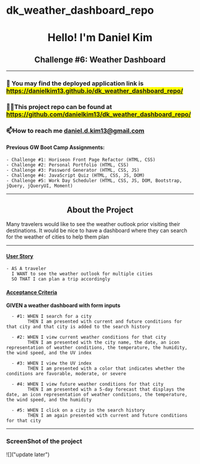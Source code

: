 # dk_weather_dashboard_repo

<h1 align="center">Hello! I'm Daniel Kim</h1>
<h2 align="center">Challenge #6: Weather Dashboard</h2>

<hr />

### 🔭 You may find the deployed application link is <mark>https://danielkim13.github.io/dk_weather_dashboard_repo/</mark>

### 👨‍💻This project repo can be found at <mark>https://github.com/danielkim13/dk_weather_dashboard_repo/</mark>

### 📫How to reach me **daniel.d.kim13@gmail.com**

#### Previous GW Boot Camp Assignments:

    - Challenge #1: Horiseon Front Page Refactor (HTML, CSS)
    - Challenge #2: Personal Portfolio (HTML, CSS)
    - Challenge #3: Password Generator (HTML, CSS, JS)
    - Challenge #4: JavaScript Quiz (HTML, CSS, JS, DOM)
    - Challenge #5: Work Day Scheduler (HTML, CSS, JS, DOM, Bootstrap, jQuery, jQueryUI, Moment)

<hr />

<h2 align="center"><b>About the Project</b></h4>

<p>Many travelers would like to see the weather outlook prior visiting their destinations. It would be nice to have a dashboard where they can search for the weather of cities to help them plan</p>

<hr />

<h4><u>User Story</u></h4>

    - AS A traveler
      I WANT to see the weather outlook for multiple cities
      SO THAT I can plan a trip accordingly

<h4><u>Acceptance Criteria</u></h4>

<p><b>GIVEN a weather dashboard with form inputs</b></p>

      - #1: WHEN I search for a city
            THEN I am presented with current and future conditions for that city and that city is added to the search history

      - #2: WHEN I view current weather conditions for that city
            THEN I am presented with the city name, the date, an icon representation of weather conditions, the temperature, the humidity, the wind speed, and the UV index

      - #3: WHEN I view the UV index
            THEN I am presented with a color that indicates whether the conditions are favorable, moderate, or severe

      - #4: WHEN I view future weather conditions for that city
            THEN I am presented with a 5-day forecast that displays the date, an icon representation of weather conditions, the temperature, the wind speed, and the humidity

      - #5: WHEN I click on a city in the search history
            THEN I am again presented with current and future conditions for that city

<hr />

### ScreenShot of the project

![]("update later")
